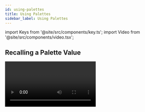 ```yaml
---
id: using-palettes
title: Using Palettes
sidebar_label: Using Palettes
---
```


import Keys from '@site/src/components/key.ts';
import Video from '@site/src/components/video.tsx';

Recalling a Palette Value
-------------------------

<Video videoId="_bmk7JEPpQo" title="Palettes Playback" />

### Recalling From a Button

To recall a palette value from a button:

1. Select the fixtures to be changed. Shared palettes can be set to any
fixture of the same type. Normal palettes will set individual values to
each fixture. If no fixtures are selected, the palette will apply to all
fixtures it is relevant to.

2. Press the Palette button you want to recall. The palette will be set
to the selected fixtures.

---

-   You can make palettes fade over a time when you recall them, see
    [Timing with Palettes](timing-with-palettes.md).

-   When a palette is used in the programmer, the touch button will
    light up to indicate this (you can
    [disable this in the User Settings](../system-settings/user-settings.md#highlight-active-palettes)).
    This makes it easier to see which palette you have selected.

    ![Active Palette Highlighted](/docs/images/Active-Palette-Highlighted.png)

### Recalling From the Keypad

You can also recall a palette by its number by typing the number on the
numeric keypad.

1. Select some fixtures.

2. Press <Keys.HardKey>Palette</Keys.HardKey> above the numeric keypad.

3. Type in the number of the palette you want to recall.

4. Press <Keys.HardKey>Enter</Keys.HardKey> or <Keys.SoftKey>Apply Palette</Keys.SoftKey>.

The <Keys.SoftKey>Apply Palette</Keys.SoftKey> softkey shows the legend of the palette which
will be applied.

>   If you want to recall multiple palettes simultaneously you can use the Blind to Live function. Put the console into Blind mode (either press the <Keys.HardKey>Blind</Keys.HardKey> button if provided, or hold <Keys.HardKey>Avo</Keys.HardKey> and press <Keys.SoftKey>Blind Inactive</Keys.SoftKey>. Select the palettes you want to use. Enter a fade time in seconds on the keypad (or 0 to snap), then press <Keys.HardKey>Blind</Keys.HardKey> again. The palettes will fade to the live output.

Palette Pages
-------------

If you have stored palettes on physical buttons on the console, the
<Keys.HardKey>Page+</Keys.HardKey>/<Keys.HardKey>Page-</Keys.HardKey> buttons will change to a different page of palettes.

If you want a palette to be locked on its handle and not change when the
page is changed, you can set a lock or transparent lock on the palette
handle. See [Handle Paging](../cues/playback-options.md#handle-paging)
for more details about locks.

Each of the palette windows can either display pages of palettes, with
page buttons on the left, or a continuous scrolling window of palettes.
To change between pages and scrolling, touch the <strong>Pages Show/Hide</strong> 
context menu button, then change
pages using the page buttons to the left of the palette buttons.


Only Showing Relevant Palettes
------------------------------

If the User Setting [Filter Relevant Palettes](../system-settings/user-settings.md#filter-relevant-palettes)
is enabled, when you
select fixtures any palettes which are not applicable will grey out.
This is very useful to see which palettes are available for the fixtures
you are working with.

Quick Palettes with no Fixtures Selected
----------------------------------------

If you press a palette button when no fixtures are selected, the palette
will be set to all the fixtures the palette applies to. This is called a
&nbsp;<strong>Quick Palette</strong>.

For example if you've got some colour palettes programmed
for your MAC 2000s, pressing one of the palettes when no MAC 2000s are
selected will set the colour to all the MAC 2000s.

> Effects palettes can't be recalled as Quick Palettes.

Setting Palettes to All Fixtures in a Playback
----------------------------------------------

You can apply a palette to all fixtures in a particular playback. Hold
the palette button and press the <strong>Select</strong> button of the playback which the
palette is to apply to.
